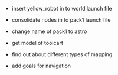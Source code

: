 - insert yellow_robot in to world launch file

- consolidate nodes in to pack1 launch file

- change name of pack1 to astro

- get model of toolcart

- find out about different types of mapping

- add goals for navigation




